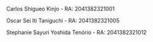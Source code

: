 Carlos Shigueo Kinjo - RA: 2041382321001

Oscar Sei Iti Taniguchi - RA: 2041382321005

Stephanie Sayuri Yoshida Tenório - RA: 2041382321012
